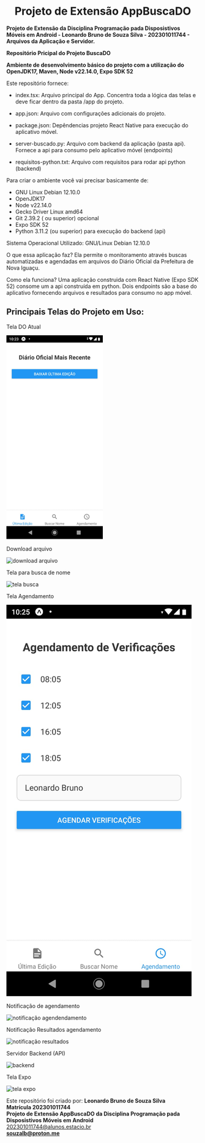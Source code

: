 <h1 align=center>Projeto de Extensão AppBuscaDO</h1>

<b>Projeto de Extensão da Disciplina Programação pada Disposistivos Móveis em Android - Leonardo Bruno de Souza Silva - 202301011744 - Arquivos da Aplicação e Servidor.</b>

<b>Repositório Pricipal do Projeto BuscaDO</b>

<b>Ambiente de desenvolvimento básico do projeto com a utilização do OpenJDK17, Maven, Node v22.14.0, Expo SDK 52</b>

Este repositório fornece:

* index.tsx: Arquivo principal do App. Concentra toda a lógica das telas e deve ficar dentro da pasta /app do projeto.

* app.json: Arquivo com configurações adicionais do projeto.

* package.json: Depêndencias projeto React Native para execução do aplicativo móvel.

* server-buscado.py: Arquivo com backend da aplicação (pasta api). Fornece a api para consumo pelo aplicativo móvel (endpoints)

* requisitos-python.txt: Arquivo com requisitos para rodar api python (backend) 

Para criar o ambiente você vai precisar basicamente de:

* GNU Linux Debian 12.10.0
* OpenJDK17
* Node v22.14.0
* Gecko Driver Linux amd64
* Git 2.39.2 ( ou superior) opcional
* Expo SDK 52
* Python 3.11.2 (ou superior) para execução do backend (api)

Sistema Operacional Utilizado:  GNU/Linux Debian 12.10.0


O que essa aplicação faz?
Ela permite o monitoramento através buscas automatizadas e agendadas em arquivos do Diário Oficial da Prefeitura de Nova Iguaçu.

Como ela funciona?
Uma aplicação construida com React Native (Expo SDK 52) consome um a api construída em python. 
Dois endpoints são a base do aplicativo fornecendo arquivos e resultados para consumo no app móvel.


<h2>Principais Telas do Projeto em Uso:</h2>

Tela DO Atual

<img src="/imagens/tela-do-atual.jpeg" alt="tela inicial" style="width: 50%; height: auto;">

Download arquivo 

![download arquivo](/imagens/download-arquivo.jpeg)  

Tela para busca de nome  

![tela busca](/imagens/tela-busca-nome.jpeg)  

Tela Agendamento  

![tela agendamento](/imagens/tela-agendamento.jpeg)  

Notificação de agendamento  

![notificação agendendamento](/imagens/notificação-agendamento.jpeg)  

Notificação Resultados agendamento  

![notificação resultados](/imagens/notificação-resultados.jpeg)  

Servidor Backend (API)  

![backend](/imagens/tela-backend.jpeg)

Tela Expo  

![tela expo](/imagens/tela-expo.jpeg)  


Este repositório foi criado por: <b>Leonardo Bruno de Souza Silva</b><br>
<b>Matrícula 202301011744</b><br>
<b>Projeto de Extensão AppBuscaDO da Disciplina Programação pada Disposistivos Móveis em Android </b><br>
202301011744@alunos.estacio.br<br>
<b>souzalb@proton.me</b>

